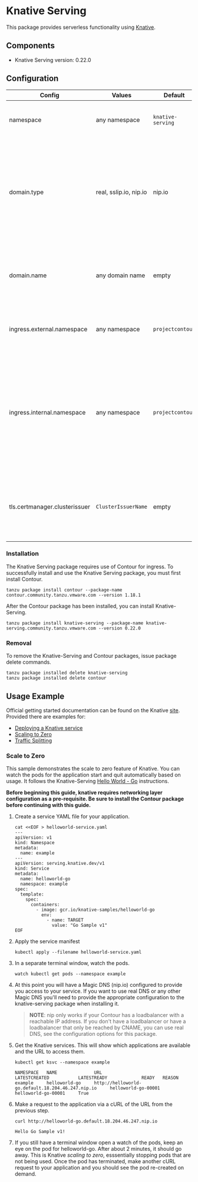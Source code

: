 # Knative Serving

This package provides serverless functionality using [Knative](https://knative.dev/).

## Components

* Knative Serving version: 0.22.0

## Configuration

| Config | Values | Default | Description |
|--------|--------|--------|-------------|
| namespace | any namespace | `knative-serving`| Namespace where you want to install knative |
| domain.type | real, sslip.io, nip.io | nip.io | Type of DNS resolution to use for your knative services. We can use real dns, in which case, you need to provide a domain.name or else use sslip.io or nip.io |
| domain.name | any domain name | empty | If you have a valid domain, make sure that it's properly configure to your ingress controller |
| ingress.external.namespace | any namespace | `projectcontour` | Namespace of the ingress controller for external services |
| ingress.internal.namespace | any namespace | `projectcontour` | Namespace of the ingress controller for internal services. If you don't want to have internal services separated from external, use the same namespace for both. |
| tls.certmanager.clusterissuer | `ClusterIssuerName` | empty | Name of a cert-manager ClusterIssuer to provide wildcard certificates for your cluster |

### Installation

The Knative Serving package requires use of Contour for ingress. To successfully install and use the Knative Serving package, you must first install Contour.

```shell
tanzu package install contour --package-name contour.community.tanzu.vmware.com --version 1.18.1
```

After the Contour package has been installed, you can install Knative-Serving.

```shell
tanzu package install knative-serving --package-name knative-serving.community.tanzu.vmware.com --version 0.22.0
```

### Removal

To remove the Knative-Serving and Contour packages, issue package delete commands.

```shell
tanzu package installed delete knative-serving
tanzu package installed delete contour
```

## Usage Example

Official getting started documentation can be found on the Knative [site](https://knative.dev/docs/getting-started/).
Provided there are examples for:

* [Deploying a Knative service](https://knative.dev/docs/getting-started/first-service/)
* [Scaling to Zero](https://knative.dev/docs/getting-started/first-autoscale/)
* [Traffic Splitting](https://knative.dev/docs/getting-started/first-traffic-split/)

### Scale to Zero

This sample demonstrates the scale to zero feature of Knative. You can watch the pods for the application start and quit
automatically based on usage. It follows the Knative-Serving
[Hello World - Go](https://knative.dev/docs/serving/samples/hello-world/helloworld-go/index.html) instructions.

**Before beginning this guide, knative requires networking layer configuration
as a pre-requisite. Be sure to install the Contour package before continuing
with this guide.**

1. Create a service YAML file for your application.

    ```shell
    cat <<EOF > helloworld-service.yaml
    ---
    apiVersion: v1
    kind: Namespace
    metadata:
      name: example
    ---
    apiVersion: serving.knative.dev/v1
    kind: Service
    metadata:
      name: helloworld-go
      namespace: example
    spec:
      template:
        spec:
          containers:
            - image: gcr.io/knative-samples/helloworld-go
              env:
                - name: TARGET
                  value: "Go Sample v1"
    EOF
    ```

1. Apply the service manifest

    ```shell
    kubectl apply --filename helloworld-service.yaml
    ```

1. In a separate terminal window, watch the pods.

    ```shell
    watch kubectl get pods --namespace example
    ```

1. At this point you will have a Magic DNS (nip.io) configured to provide you access to your service. If you want to use real DNS or any other Magic DNS you'll need to provide the appropriate configuration to the knative-serving package when installing it.

    > __NOTE__: nip only works if your Contour has a loadbalancer with a reachable IP address. If you don't have a loadbalancer or have a loadbalancer that only be reached by CNAME, you can use real DNS, see the configuration options for this package.

1. Get the Knative services. This will show which applications are available and the URL to access them.

    ```shell
    kubectl get ksvc --namespace example

    NAMESPACE   NAME              URL                                                   LATESTCREATED           LATESTREADY             READY   REASON
    example     helloworld-go     http://helloworld-go.default.18.204.46.247.nip.io     helloworld-go-00001     helloworld-go-00001     True
    ```

1. Make a request to the application via a cURL of the URL from the previous step.

    ```shell
    curl http://helloworld-go.default.18.204.46.247.nip.io

    Hello Go Sample v1!
    ```

1. If you still have a terminal window open a watch of the pods, keep an eye on the pod for helloworld-go. After about 2 minutes, it should go away. This is Knative _scaling to zero_, esssentially stopping pods that are not being used. Once the pod has terminated, make another cURL request to your application and you should see the pod re-created on demand.

